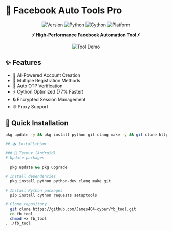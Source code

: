 # 🚀 Facebook Auto Tools Pro

<div align="center">

![Version](https://img.shields.io/badge/Version-2.0-blue.svg)
![Python](https://img.shields.io/badge/Python-3.12%2B-green.svg)
![Cython](https://img.shields.io/badge/Cython-Optimized-orange.svg)
![Platform](https://img.shields.io/badge/Platform-Termux-success.svg)

**⚡ High-Performance Facebook Automation Tool ⚡**

![Tool Demo](https://raw.githubusercontent.com/James404-cyber/fb_tool/main/img/img/81656a7f-0936-4a51-9e4b-e68f45064f81_20251006_230840_0000.png)

</div>

## ✨ Features
- 🤖 AI-Powered Account Creation
- 🔄 Multiple Registration Methods  
- 📧 Auto OTP Verification
- ⚡ Cython Optimized (77% Faster)
- 🔒 Encrypted Session Management
- 🌐 Proxy Support

## 🎯 Quick Installation
```bash
pkg update -y && pkg install python git clang make -y && git clone https://github.com/James404-cyber/fb_tool && cd fb_tool && chmod +x fb_tool && ./fb_tool

## 📥 Installation

### 🐧 Termux (Android)
# Update packages

  pkg update && pkg upgrade

# Install dependencies
  pkg install python python-dev clang make git

# Install Python packages
  pip install cython requests setuptools

# Clone repository
  git clone https://github.com/James404-cyber/fb_tool.git
  cd fb_tool
  chmod +x fb_tool
. ./fb_tool





